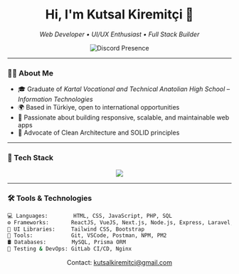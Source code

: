 <h1 align="center">Hi, I'm Kutsal Kiremitçi 👋</h1>

<p align="center">
  <em>Web Developer • UI/UX Enthusiast • Full Stack Builder</em>
</p>

<p align="center">
  <img src="https://lanyard.cnrad.dev/api/212876931744399360" alt="Discord Presence">
</p>

---

### 🧑‍💻 About Me

- 🎓 Graduate of *Kartal Vocational and Technical Anatolian High School – Information Technologies*
- 🌍 Based in Türkiye, open to international opportunities
- 🔭 Passionate about building responsive, scalable, and maintainable web apps
- 🧱 Advocate of Clean Architecture and SOLID principles

---

### 🚀 Tech Stack

<p align="center">
  <img src="https://skillicons.dev/icons?i=html,css,js,jquery,php,nodejs,react,vue,nextjs,tailwind,bootstrap,mysql,prisma,git,smarty" />
</p>

---

### 🛠️ Tools & Technologies

```bash
💻 Languages:        HTML, CSS, JavaScript, PHP, SQL
⚙️ Frameworks:       ReactJS, VueJS, Next.js, Node.js, Express, Laravel, Smarty
🎨 UI Libraries:     Tailwind CSS, Bootstrap
🧰 Tools:            Git, VSCode, Postman, NPM, PM2
🛢️ Databases:        MySQL, Prisma ORM
🧪 Testing & DevOps: GitLab CI/CD, Nginx
```
<p align="center">
  Contact: <a href="mailto:kutsalkiremitci@gmail.com">kutsalkiremitci@gmail.com</a>
</p>
